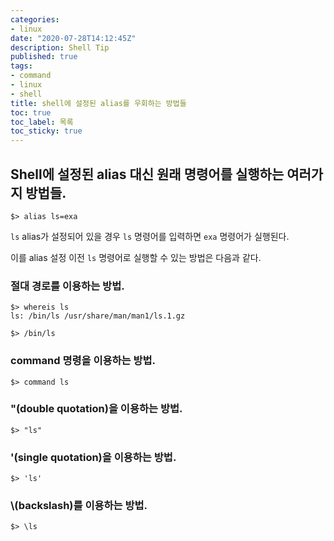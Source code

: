 ```yaml
---
categories:
- linux
date: "2020-07-28T14:12:45Z"
description: Shell Tip
published: true
tags:
- command
- linux
- shell
title: shell에 설정된 alias를 우회하는 방법들
toc: true
toc_label: 목록
toc_sticky: true
---
```


## Shell에 설정된 alias 대신 원래 명령어를 실행하는 여러가지 방법들.

```shell
$> alias ls=exa
```

`ls` alias가 설정되어 있을 경우 `ls` 명령어를 입력하면 `exa` 명령어가 실행된다.

이를 alias 설정 이전 `ls` 명령어로 실행할 수 있는 방법은 다음과 같다.


### 절대 경로를 이용하는 방법.
```shell
$> whereis ls
ls: /bin/ls /usr/share/man/man1/ls.1.gz

$> /bin/ls
```

### command 명령을 이용하는 방법.
```shell
$> command ls
```

### "(double quotation)을 이용하는 방법.
```shell
$> "ls"
```

### '(single quotation)을 이용하는 방법.
```shell
$> 'ls'
```

### \\(backslash)를 이용하는 방법.
```shell
$> \ls
```
